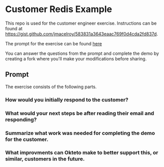 # Customer Redis Example

This repo is used for the customer engineer exercise.
Instructions can be found at https://gist.github.com/jmacelroy/583831a3643eaac769f0d4cda2fd837d.

The prompt for the exercise can be found [here](PROMPT.md)

You can answer the questions from the prompt and complete the demo by creating a fork where you'll make your modifications before sharing.

## Prompt

The exercise consists of the following parts.

### How would you initially respond to the customer?

### What would your next steps be after reading their email and responding?

### Summarize what work was needed for completing the demo for the customer.

### What improvments can Okteto make to better support this, or similar, customers in the future.
